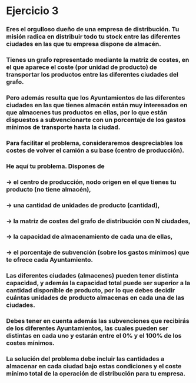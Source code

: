 # Ejercicio 3
### Eres el orgulloso dueño de una empresa de distribución. Tu misión radica en distribuir todo tu stock entre las diferentes ciudades en las que tu empresa dispone de almacén.
### Tienes un grafo representado mediante la matriz de costes, en el que aparece el coste (por unidad de producto) de transportar los productos entre las diferentes ciudades del grafo.
### Pero además resulta que los Ayuntamientos de las diferentes ciudades en las que tienes almacén están muy interesados en que almacenes tus productos en ellas, por lo que están dispuestos a subvencionarte con un porcentaje de los gastos mínimos de transporte hasta la ciudad. 
### Para facilitar el problema, consideraremos despreciables los costes de volver el camión a su base (centro de producción).
### He aquí tu problema. Dispones de
### → el centro de producción, nodo origen en el que tienes tu producto (no tiene almacén),
### → una cantidad de unidades de producto (cantidad),
### → la matriz de costes del grafo de distribución con N ciudades,
### → la capacidad de almacenamiento de cada una de ellas,
### → el porcentaje de subvención (sobre los gastos mínimos) que te ofrece cada Ayuntamiento.
### Las diferentes ciudades (almacenes) pueden tener distinta capacidad, y además la capacidad total puede ser superior a la cantidad disponible de producto, por lo que debes decidir cuántas unidades de producto almacenas en cada una de las ciudades.

### Debes tener en cuenta además las subvenciones que recibirás de los diferentes Ayuntamientos, las cuales pueden ser distintas en cada uno y estarán entre el 0% y el 100% de los costes mínimos.

### La solución del problema debe incluir las cantidades a almacenar en cada ciudad bajo estas condiciones y el coste mínimo total de la operación de distribución para tu empresa. 
